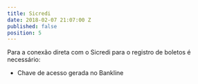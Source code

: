 ```yaml
---
title: Sicredi
date: 2018-02-07 21:07:00 Z
published: false
position: 5
---
```


Para a conexão direta com o Sicredi para o registro de boletos é necessário:
* Chave de acesso gerada no Bankline